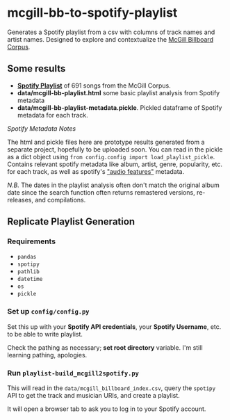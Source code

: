 # mcgill-bb-to-spotify-playlist
Generates a Spotify playlist from a csv with columns of track names and artist names. 
Designed to explore and contextualize the [McGill Billboard Corpus]('https://ddmal.music.mcgill.ca/research/The_McGill_Billboard_Project_(Chord_Analysis_Dataset)/').

## Some results
* [**Spotify Playlist**](https://open.spotify.com/playlist/2whWrl00XDSf1omDLkjBDV) of 691 songs from the McGill Corpus.
* **data/mcgill-bb-playlist.html** some basic playlist analysis from Spotify metadata
* **data/mcgill-bb-playlist-metadata.pickle**. Pickled dataframe of Spotify metadata for each track. 

*Spotify Metadata Notes*

The html and pickle files here are prototype results generated from a separate project, hopefully to be uploaded soon.
You can read in the pickle as a dict object using `from config.config import load_playlist_pickle`.
Contains relevant spotify metadata like album, artist, genre, popularity, etc. 
for each track, as well as spotify's ["audio features"](https://spotipy.readthedocs.io/en/2.17.1/#spotipy.client.Spotify.audio_features) metadata.

*N.B.* The dates in the playlist analysis often don't match the original album date since the search function often returns remastered versions, re-releases, and compilations.

## Replicate Playlist Generation
### Requirements
* `pandas`
* `spotipy`
* `pathlib`
* `datetime`
* `os`
* `pickle`

### Set up `config/config.py`
Set this up with your **Spotify API credentials**, your **Spotify Username**, etc. to be able to write playlist.

Check the pathing as necessary; **set root directory** variable. I'm still learning pathing, apologies. 

### Run `playlist-build_mcgill2spotify.py`
This will read in the `data/mcgill_billboard_index.csv`, query the `spotipy` API to get the track and musician URIs, and create a playlist.

It will open a browser tab to ask you to log in to your Spotify account. 


